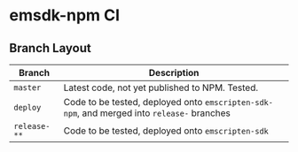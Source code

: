 # emsdk-npm CI

## Branch Layout

| Branch       | Description
|--------------|------------
| `master`     | Latest code, not yet published to NPM. Tested.
| `deploy`     | Code to be tested, deployed onto `emscripten-sdk-npm`, and merged into `release-` branches
| `release-**` | Code to be tested, deployed onto `emscripten-sdk`

